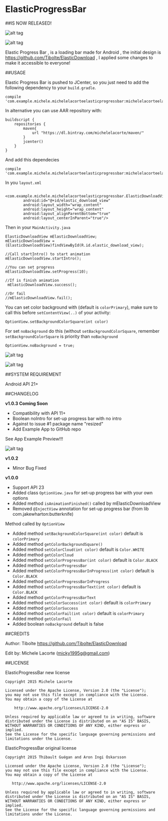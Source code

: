 # ElasticProgressBar
##IS NOW RELEASED!

![alt tag](https://raw.githubusercontent.com/Tibolte/ElasticDownload/master/success.gif)

![alt tag](https://raw.githubusercontent.com/Tibolte/ElasticDownload/master/fail.gif)

Elastic Progress Bar , is a loading bar made ​​for Android , the initial design is https://github.com/Tibolte/ElasticDownload , I applied some changes to make it accessible to everyone!

##USAGE

Elastic Progress Bar is pushed to JCenter, so you just need to add the following dependency to your `build.gradle`.
```
compile 'com.example.michele.michelelacorteelasticprogressbar:michelelacorteelasticprogressbar:1.0.2
```

In alternative you can use AAR repository with:

```
buildscript {
    repositories {
        maven{
            url "https://dl.bintray.com/michelelacorte/maven/"
        }
        jcenter()
    }
}
```

And add this dependecies

```
compile 'com.example.michele.michelelacorteelasticprogressbar:michelelacorteelasticprogressbar:1.0.2@aar'
```

In you `layout.xml`

```
    <com.example.michele.michelelacorteelasticprogressbar.ElasticDownloadView
        android:id="@+id/elastic_download_view"
        android:layout_width="wrap_content"
        android:layout_height="wrap_content"
        android:layout_alignParentBottom="true"
        android:layout_centerInParent="true"/>
```

Then in your `MainActivity.java`

```
ElasticDownloadView mElasticDownloadView;
mElasticDownloadView = (ElasticDownloadView)findViewById(R.id.elastic_download_view);

//Call startIntro() to start animation
mElasticDownloadView.startIntro();

//You can set progress
mElasticDownloadView.setProgress(10);

//If is finish animation
 mElasticDownloadView.success();
 
//Or fail
//mElasticDownloadView.fail();
```

You can set color background with (default is `colorPrimary`), make sure to call this before `setContentView(..)` of your activity:

```
OptionView.setBackgroundColorSquare(int color)
```

For set `noBackground` do this (without `setBackgroundColorSquare`, remember `setBackgroundColorSquare` is priority than `noBackground`

```
OptionView.noBackground = true;
```

![alt tag](http://s27.postimg.org/t7xk0iqz7/Screenshot_2015_11_02_15_21_25.png)

![alt tag](http://s1.postimg.org/g5wq1wwn3/Screenshot_2015_11_02_15_21_32.png)


##SYSTEM REQUIREMENT

Android API 21+

##CHANGELOG

**v1.0.3 Coming Soon**
- Compatibility with API 11+
- Boolean noIntro for set-up progress bar with no intro
- Against to issue #1 package name "resized"
- Add Example App to GitHub repo

See App Example Preview!!!

![alt tag](http://i.giphy.com/3o85xBKcPnsY2xAuZi.gif)

**v1.0.2**
- Minor Bug Fixed
 
**v1.0.0**
- Support API 23
- Added class `OptionView.java` for set-up progress bar with your own options
- Added method `isAnimationFinished()` called by mElasticDownloadView
- Removed `@InjectView` annotation for set-up progress bar (from lib com.jakewharton:butterknife)

Method called by `OptionView`

- Added method `setBackgroundColorSquare(int color)` default is `colorPrimary`
- Added method `getColorBackgroundSquare()`
- Added method `setColorCloud(int color)` default is `Color.WHITE`
- Added method `getColorCloud`
- Added method `setColorProgressBar(int color)` default is `Color.BLACK`
- Added method `getColorProgressBar`
- Added method `setColorProgressBarInProgress(int color)` default is `Color.BLACK`
- Added method `getColorProgressBarInProgress`
- Added method `setColorProgressBarText(int color)` default is `Color.BLACK`
- Added method `getColorProgressBarText`
- Added method `setColorSuccess(int color)` default is `colorPrimary`
- Added method `getColorSuccess`
- Added method `setColorFail(int color)` default is `colorPrimary`
- Added method `getColorFail`
- Added boolean `noBackground` default is false

##CREDITS

Author: Tibolte https://github.com/Tibolte/ElasticDownload

Edit by: Michele Lacorte (micky1995g@gmail.com)

##LICENSE

ElasticProgressBar new license

```
Copyright 2015 Michele Lacorte

Licensed under the Apache License, Version 2.0 (the "License");
you may not use this file except in compliance with the License.
You may obtain a copy of the License at

    http://www.apache.org/licenses/LICENSE-2.0

Unless required by applicable law or agreed to in writing, software
distributed under the License is distributed on an "AS IS" BASIS,
WITHOUT WARRANTIES OR CONDITIONS OF ANY KIND, either express or implied.
See the License for the specific language governing permissions and
limitations under the License.
```

ElasticProgressBar original license

```
Copyright 2015 Thibault Guégan and Aron Ingi Óskarsson

Licensed under the Apache License, Version 2.0 (the "License");
you may not use this file except in compliance with the License.
You may obtain a copy of the License at

   http://www.apache.org/licenses/LICENSE-2.0

Unless required by applicable law or agreed to in writing, software
distributed under the License is distributed on an "AS IS" BASIS,
WITHOUT WARRANTIES OR CONDITIONS OF ANY KIND, either express or implied.
See the License for the specific language governing permissions and
limitations under the License.
```
